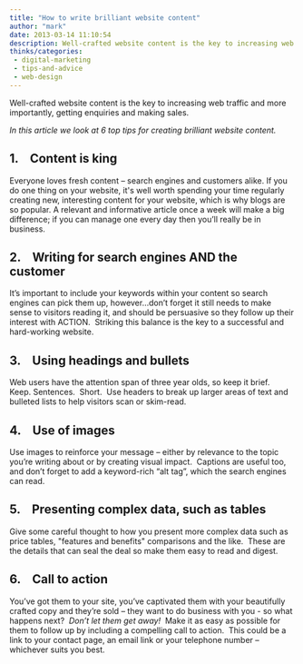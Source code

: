 ```yaml
---
title: "How to write brilliant website content"
author: "mark"
date: 2013-03-14 11:10:54
description: Well-crafted website content is the key to increasing web traffic and more importantly, getting enquiries and making sales.
thinks/categories: 
 - digital-marketing
 - tips-and-advice
 - web-design
---
```


Well-crafted website content is the key to increasing web traffic and more importantly, getting enquiries and making sales.

*In this article we look at 6 top tips for creating brilliant website content.*

## 1.    Content is king

Everyone loves fresh content – search engines and customers alike. If you do one thing on your website, it's well worth spending your time regularly creating new, interesting content for your website, which is why blogs are so popular. A relevant and informative article once a week will make a big difference; if you can manage one every day then you’ll really be in business.

## 2.    Writing for search engines AND the customer

It’s important to include your keywords within your content so search engines can pick them up, however…don’t forget it still needs to make sense to visitors reading it, and should be persuasive so they follow up their interest with ACTION.  Striking this balance is the key to a successful and hard-working website.

## 3.    Using headings and bullets

Web users have the attention span of three year olds, so keep it brief.  Keep. Sentences.  Short.  Use headers to break up larger areas of text and bulleted lists to help visitors scan or skim-read.

## 4.    Use of images

Use images to reinforce your message – either by relevance to the topic you’re writing about or by creating visual impact.  Captions are useful too, and don’t forget to add a keyword-rich “alt tag”, which the search engines can read.

## 5.    Presenting complex data, such as tables

Give some careful thought to how you present more complex data such as price tables, "features and benefits" comparisons and the like.  These are the details that can seal the deal so make them easy to read and digest.

## 6.    Call to action

You’ve got them to your site, you’ve captivated them with your beautifully crafted copy and they’re sold – they want to do business with you - so what happens next?  *Don’t let them get away!*  Make it as easy as possible for them to follow up by including a compelling call to action.  This could be a link to your contact page, an email link or your telephone number – whichever suits you best.
<div id="_mcePaste" style="width: 1px; height: 1px; overflow: hidden;">

<!-- [if gte mso 9]&gt;  Normal 0   false false false        MicrosoftInternetExplorer4  &lt;![endif]--><!-- [if gte mso 9]&gt;   &lt;![endif]--><!-- [if gte mso 10]&gt; &lt;!   /* Style Definitions */  table.MsoNormalTable 	{mso-style-name:&quot;Table Normal&quot;; 	mso-tstyle-rowband-size:0; 	mso-tstyle-colband-size:0; 	mso-style-noshow:yes; 	mso-style-parent:&quot;&quot;; 	mso-padding-alt:0cm 5.4pt 0cm 5.4pt; 	mso-para-margin:0cm; 	mso-para-margin-bottom:.0001pt; 	mso-pagination:widow-orphan; 	font-size:10.0pt; 	font-family:&quot;Times New Roman&quot;; 	mso-ansi-language:#0400; 	mso-fareast-language:#0400; 	mso-bidi-language:#0400;} --> <!--[endif]-->
<p class="MsoNormal"><span style="font-size: 10pt; font-family: Verdana;">Well-crafted website content is the key to increasing web traffic and more importantly, getting enquiries.</span></p>
<p class="MsoNormal"><span style="font-size: 10pt; font-family: Verdana;">In this article we look at 6 top tips for creating brilliant web content.</span></p>

<ol style="margin-top: 0cm;" type="1">
	<li class="MsoNormal">*<span style="font-size: 10pt; font-family: Verdana;">Content is king</span>*


<p class="MsoNormal"><span style="font-size: 10pt; font-family: Verdana;">Everyone loves fresh content – search engines and customer alike.It is well worth spending time regularly creating new, interesting content for your website, which is why blogs are so popular.A relevant and informative article once a week will make a big difference; if you can manage one every day then you’ll really be in business.</span></p>

<ol style="margin-top: 0cm;" type="1">
	<li class="MsoNormal">*<span style="font-size: 10pt; font-family: Verdana;">Writing for search engines AND the customer</span>*


<p class="MsoNormal"><span style="font-size: 10pt; font-family: Verdana;">It’s important to include your keywords within your content so search engines can pick them up, however…don’t forget it still needs to make sense to visitors reading it, and should be persuasive so they follow up their interest with ACTION.</span></p>

<ol style="margin-top: 0cm;" type="1">
	<li class="MsoNormal">*<span style="font-size: 10pt; font-family: Verdana;">Using headings and bullets</span>*


<p class="MsoNormal"><span style="font-size: 10pt; font-family: Verdana;">Web users have the attention span of three year olds, so keep it brief.Keep. Sentences.Short.Use headers to break up larger areas of text and bulleted lists to help visitors scan or skim-read.</span></p>

<ol style="margin-top: 0cm;" type="1">
	<li class="MsoNormal">*<span style="font-size: 10pt; font-family: Verdana;">Use of images</span>*


<p class="MsoNormal"><span style="font-size: 10pt; font-family: Verdana;">Use images to reinforce your message – either by relevance to the topic you’re writing about or by using impact.Captions are useful too, and don’t forget to add a keyword-rich “alt tag”, which the search engines can read.</span></p>

<ol style="margin-top: 0cm;" type="1">
	<li class="MsoNormal">*<span style="font-size: 10pt; font-family: Verdana;">Presenting complex data – tables etc</span>*


<p class="MsoNormal"><span style="font-size: 10pt; font-family: Verdana;">Give some careful thought to how you present more complex data such as price tables, features and benefits and the like.These are the details that can seal the deal so make them easy to read and intuitive.</span></p>

<ol style="margin-top: 0cm;" type="1">
	<li class="MsoNormal">*<span style="font-size: 10pt; font-family: Verdana;">Call to action</span>*


<p class="MsoNormal"><span style="font-size: 10pt; font-family: Verdana;">You’ve got them to your site, you’ve captivated them with your beautifully crafted copy and they’re sold – they want to do business with you.What next?Don’t let them get away!Make it as easy as possible for them to follow up by including a compelling call to action.This could be a link to your contact page, and email link or your telephone number – whichever suits you best.</span></p>

</div>



